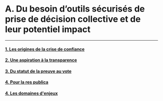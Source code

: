  # A. Du besoin d’outils sécurisés de prise de décision collective et de leur potentiel impact
 ---
#### [1. Les origines de la crise de confiance](tools_and_impact/crise_confiance.md) 
#### [2. Une aspiration à la transparence](tools_and_impact/aspiration_transparence.md) 
#### [3. Du statut de la preuve au vote](tools_and_impact/preuve_vote.md) 
#### [4. Pour la res publica](tools_and_impact/res_publica.md)
#### [4. Les domaines d'enjeux](parts/tools_and_impact/areas_of_concern.md)
